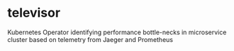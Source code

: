 # televisor
Kubernetes Operator identifying performance bottle-necks in microservice cluster based on telemetry from Jaeger and Prometheus
